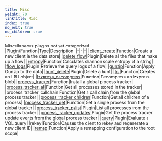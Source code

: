 ```yaml
---
title: Misc
weight: 70
linktitle: Misc
index: true
no_edit: true
no_children: true
---
```


Miscellaneous plugins not yet categorized.
|Plugin/Function|<span class='vql_type'>Type</span>|Description|
|-|-|-|
|[client_create](client_create)|<span class='vql_type'>Function</span>|Create a new client in the data store|
|[delete_flow](delete_flow)|<span class='vql_type'>Plugin</span>|Delete all the files that make up a flow|
|[entropy](entropy)|<span class='vql_type'>Function</span>|Calculates shannon scale entropy of a string|
|[flow_logs](flow_logs)|<span class='vql_type'>Plugin</span>|Retrieve the query logs of a flow|
|[gunzip](gunzip)|<span class='vql_type'>Function</span>|Apply Gunzip to the data|
|[hunt_delete](hunt_delete)|<span class='vql_type'>Plugin</span>|Delete a hunt|
|[lru](lru)|<span class='vql_type'>Function</span>|Creates an LRU object|
|[lzxpress_decompress](lzxpress_decompress)|<span class='vql_type'>Function</span>|Decompress an lzxpress blob|
|[process_tracker](process_tracker)|<span class='vql_type'>Function</span>|Install a global process tracker|
|[process_tracker_all](process_tracker_all)|<span class='vql_type'>Function</span>|Get all processes stored in the tracker|
|[process_tracker_callchain](process_tracker_callchain)|<span class='vql_type'>Function</span>|Get a call chain from the global process tracker|
|[process_tracker_children](process_tracker_children)|<span class='vql_type'>Function</span>|Get all children of a process|
|[process_tracker_get](process_tracker_get)|<span class='vql_type'>Function</span>|Get a single process from the global tracker|
|[process_tracker_pslist](process_tracker_pslist)|<span class='vql_type'>Plugin</span>|List all processes from the process tracker|
|[process_tracker_updates](process_tracker_updates)|<span class='vql_type'>Plugin</span>|Get the process tracker update events from the global process tracker|
|[query](query)|<span class='vql_type'>Plugin</span>|Evaluate a VQL query|
|[rekey](rekey)|<span class='vql_type'>Function</span>|Causes the client to rekey and regenerate a new client ID|
|[remap](remap)|<span class='vql_type'>Function</span>|Apply a remapping configuration to the root scope|

